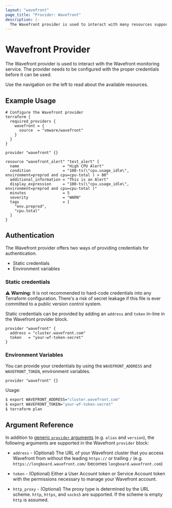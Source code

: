 ```yaml
---
layout: "wavefront"
page_title: "Provider: Wavefront"
description: |-
  The Wavefront provider is used to interact with many resources supported by Wavefront.  The provider needs to be configured with the proper credentials before it can be used.
---
```


# Wavefront Provider

The Wavefront provider is used to interact with the Wavefront monitoring service. The
provider needs to be configured with the proper credentials before it can be used.

Use the navigation on the left to read about the available resources.

## Example Usage

```hcl
# Configure the Wavefront provider
terraform {
  required_providers {
    wavefront = {
      source  = "vmware/wavefront"
    }
  }
}

provider "wavefront" {}

resource "wavefront_alert" "test_alert" {
  name                   = "High CPU Alert"
  condition              = "100-ts(\"cpu.usage_idle\", environment=preprod and cpu=cpu-total ) > 80"
  additional_information = "This is an Alert"
  display_expression     = "100-ts(\"cpu.usage_idle\", environment=preprod and cpu=cpu-total )"
  minutes                = 5
  severity               = "WARN"
  tags                   = [
    "env.preprod",
    "cpu.total"
  ]
}
```

## Authentication

The Wavefront provider offers two ways of providing credentials for authentication.

* Static credentials
* Environment variables

### Static credentials

⚠️ **Warning:** It is not recommended to hard-code credentials into any Terraform configuration.
There's a risk of secret leakage if this file is ever committed to a public version control system.

Static credentials can be provided by adding an `address` and `token` in-line in
the Wavefront provider block.

```hcl
provider "wavefront" {
  address = "cluster.wavefront.com"
  token   = "your-wf-token-secret"
}
```

### Environment Variables

You can provide your credentials by using the `WAVEFRONT_ADDRESS` and `WAVEFRONT_TOKEN`,
environment variables.

```hcl
provider "wavefront" {}
```

Usage:

```sh
$ export WAVEFRONT_ADDRESS="cluster.wavefront.com"
$ export WAVEFRONT_TOKEN="your-wf-token-secret"
$ terraform plan
```

## Argument Reference

In addition to [generic `provider` arguments](https://www.terraform.io/docs/configuration/providers.html)
(e.g. `alias` and `version`), the following arguments are supported in the Wavefront
`provider` block:

* `address` - (Optional) The URL of your Wavefront cluster that you access Wavefront from without the
  leading `https://` or trailing `/` (e.g. `https://longboard.wavefront.com/` becomes `longboard.wavefront.com`)

* `token` - (Optional) Either a User Account token or Service Account token with the permissions necessary
  to manage your Wavefront account.

* `http_proxy` - (Optional) The proxy type is determined by the URL scheme. `http`, `https`, and `socks5` are supported.
  If the scheme is empty `http` is assumed.
